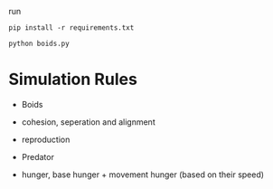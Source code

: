 run

`pip install -r requirements.txt`

`python boids.py`



# Simulation Rules
- Boids
- cohesion, seperation and alignment
- reproduction

- Predator
- hunger, base hunger + movement hunger (based on their speed)